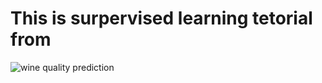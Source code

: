 # This is surpervised learning tetorial from
![wine quality prediction](https://elitedatascience.com/python-machine-learning-tutorial-scikit-learn)